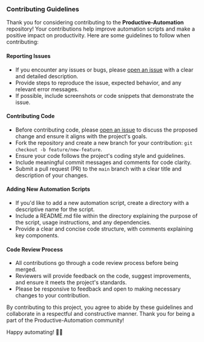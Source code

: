 ### Contributing Guidelines

Thank you for considering contributing to the **Productive-Automation** repository! Your contributions help improve automation scripts and make a positive impact on productivity. Here are some guidelines to follow when contributing:

#### Reporting Issues

- If you encounter any issues or bugs, please [open an issue](https://github.com/Eng-Elias/Productive-Automation/issues) with a clear and detailed description.
- Provide steps to reproduce the issue, expected behavior, and any relevant error messages.
- If possible, include screenshots or code snippets that demonstrate the issue.

#### Contributing Code

- Before contributing code, please [open an issue](https://github.com/Eng-Elias/Productive-Automation/issues) to discuss the proposed change and ensure it aligns with the project's goals.
- Fork the repository and create a new branch for your contribution: `git checkout -b feature/new-feature`.
- Ensure your code follows the project's coding style and guidelines.
- Include meaningful commit messages and comments for code clarity.
- Submit a pull request (PR) to the `main` branch with a clear title and description of your changes.

#### Adding New Automation Scripts

- If you'd like to add a new automation script, create a directory with a descriptive name for the script.
- Include a README.md file within the directory explaining the purpose of the script, usage instructions, and any dependencies.
- Provide a clear and concise code structure, with comments explaining key components.

#### Code Review Process

- All contributions go through a code review process before being merged.
- Reviewers will provide feedback on the code, suggest improvements, and ensure it meets the project's standards.
- Please be responsive to feedback and open to making necessary changes to your contribution.

By contributing to this project, you agree to abide by these guidelines and collaborate in a respectful and constructive manner. Thank you for being a part of the Productive-Automation community!

Happy automating! 🤖✨
